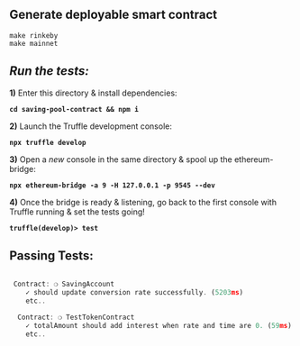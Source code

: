 
## Generate deployable smart contract
```
make rinkeby
make mainnet
```

## _Run the tests:_

**1)** Enter this directory & install dependencies:

__`cd saving-pool-contract && npm i`__

**2)** Launch the Truffle development console:

__`npx truffle develop`__

**3)** Open a _new_ console in the same directory & spool up the ethereum-bridge:

__`npx ethereum-bridge -a 9 -H 127.0.0.1 -p 9545 --dev`__

**4)** Once the bridge is ready & listening, go back to the first console with Truffle running & set the tests going!

__`truffle(develop)> test`__



## Passing Tests:

```javascript

 Contract: ❍ SavingAccount
    ✓ should update conversion rate successfully. (5203ms)
    etc..

  Contract: ❍ TestTokenContract
    ✓ totalAmount should add interest when rate and time are 0. (59ms)
    etc..

```

